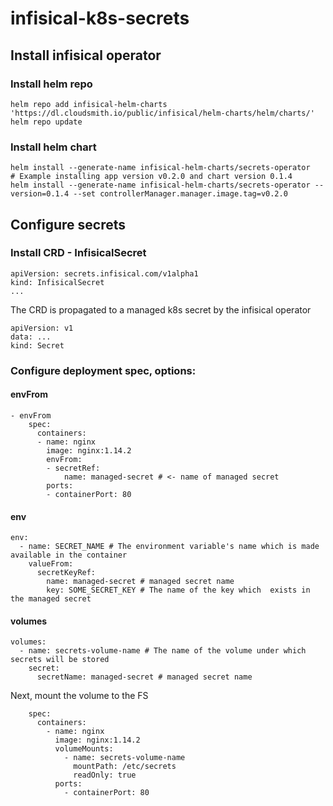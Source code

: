 # infisical-k8s-secrets

## Install infisical operator

### Install helm repo
```
helm repo add infisical-helm-charts 'https://dl.cloudsmith.io/public/infisical/helm-charts/helm/charts/' 
helm repo update
```

### Install helm chart
```
helm install --generate-name infisical-helm-charts/secrets-operator 
# Example installing app version v0.2.0 and chart version 0.1.4
helm install --generate-name infisical-helm-charts/secrets-operator --version=0.1.4 --set controllerManager.manager.image.tag=v0.2.0
```

## Configure secrets

### Install CRD - InfisicalSecret
```
apiVersion: secrets.infisical.com/v1alpha1
kind: InfisicalSecret
...
```

The CRD is propagated to a managed k8s secret by the infisical operator
```
apiVersion: v1
data: ...
kind: Secret
```

### Configure deployment spec, options:

#### envFrom
```
- envFrom
    spec:
      containers:
      - name: nginx
        image: nginx:1.14.2
        envFrom:
        - secretRef:
            name: managed-secret # <- name of managed secret
        ports:
        - containerPort: 80
```

#### env
```
env:
  - name: SECRET_NAME # The environment variable's name which is made available in the container
    valueFrom:
      secretKeyRef:
        name: managed-secret # managed secret name
        key: SOME_SECRET_KEY # The name of the key which  exists in the managed secret
```

#### volumes
```
volumes:
  - name: secrets-volume-name # The name of the volume under which secrets will be stored
    secret:
      secretName: managed-secret # managed secret name
```
Next, mount the volume to the FS
```
    spec:
      containers:
        - name: nginx
          image: nginx:1.14.2
          volumeMounts:
            - name: secrets-volume-name
              mountPath: /etc/secrets
              readOnly: true
          ports:
            - containerPort: 80
```




